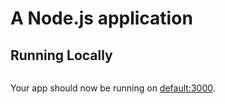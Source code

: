 # A Node.js application

## Running Locally

```docker-compose up
```

Your app should now be running on [default:3000](http://default:3000/).
